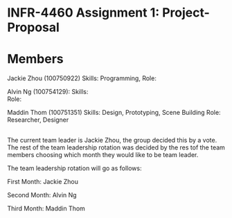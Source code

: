# INFR-4460 Assignment 1: Project-Proposal

# Members
Jackie Zhou (100750922)
Skills: Programming, 
Role:

Alvin Ng (100754129):
Skills:    
Role:

Maddin Thom (100751351)
Skills: Design, Prototyping, Scene Building
Role: Researcher, Designer

##
The current team leader is Jackie Zhou, the group decided this by a vote. The rest of the team leadership rotation was decided by the res tof the team members choosing which month they would like to be team leader.

The team leadership rotation will go as follows:

First Month: Jackie Zhou

Second Month: Alvin Ng

Third Month: Maddin Thom
